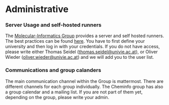 # Administrative

### Server Usage and self-hosted runners

The [Molecular-Informatics Group]() provides a server and self hosted runners. The best practices can be found [here](https://wiki.univie.ac.at/pages/viewpage.action?spaceKey=ChemInfo&title=Cheminformatics+Research+Group+Wiki+Home).
You have to first define your university and then log in with your credentials.
If you do not have access, please write either Thomas Seidel (thomas.seidel@univie.ac.at), or Oliver Wieder (oliver.wieder@univie.ac.at) and we will add you to the user list.

### Communications and group calanders

The main communication channel within the Group is mattermost. There are different channels for each group individually.
The Cheminfo group has also a group calendar and a mailing list. If you are not part of them yet, depending on the group, please write your admin.
